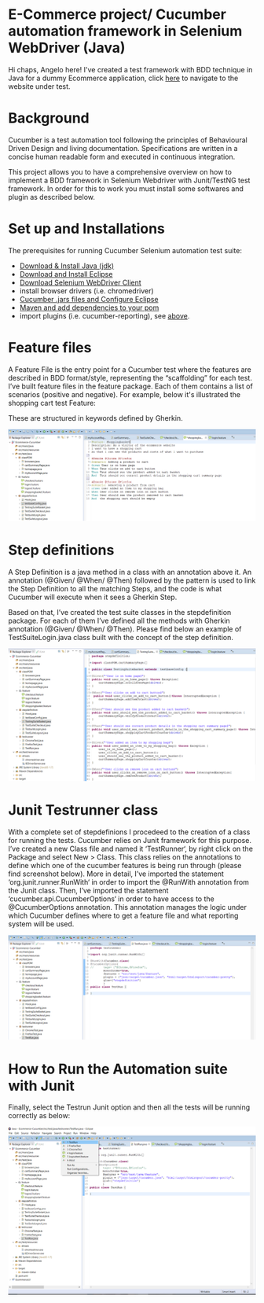 # E-Commerce project/ Cucumber automation framework in Selenium WebDriver (Java) 
 Hi chaps, Angelo here!
 I've created a test framework with BDD technique in Java for a dummy Ecommerce application, click [here](http://automationpractice.com/index.php) to navigate to the website under test.
 
# Background

Cucumber is a test automation tool following the principles of Behavioural Driven Design and living documentation. Specifications are written in a concise human readable form and executed in continuous integration.

This project allows you to have a comprehensive overview on how to implement a BDD framework in Selenium Webdriver with Junit/TestNG test framework. In order for this to work you must install some softwares and plugin as described below. 

# Set up and Installations

The prerequisites for running Cucumber Selenium automation test suite:

- [Download & Install Java (jdk)](https://github.com/AngeloFrog07/E-Commerce-project---Cucumber-automation-framework/blob/master/README_Installations/Java%20installation.md)
- [Download and Install Eclipse](https://github.com/AngeloFrog07/E-Commerce-project---Cucumber-automation-framework/blob/master/README_Installations/Eclipse%20installation.md)
- [Download Selenium WebDriver Client](https://github.com/AngeloFrog07/E-Commerce-project---Cucumber-automation-framework/blob/master/README_Installations/Webdriver%20installation.md)
- install browser drivers (i.e. chromedriver)
- [Cucumber .jars files and Configure Eclipse](https://github.com/AngeloFrog07/E-Commerce-project---Cucumber-automation-framework/blob/master/README_Installations/jars%20files.md)
- [Maven and add dependencies to your pom](https://github.com/AngeloFrog07/E-Commerce-project---Cucumber-automation-framework/blob/master/README_Installations/Maven%20framework.md)
- import plugins (i.e. cucumber-reporting), see [above](https://github.com/AngeloFrog07/E-Commerce-project---Cucumber-automation-framework/blob/master/README_Installations/Maven%20framework.md).
 
# Feature files
 
A Feature File is the entry point for a Cucumber test where the features are described in BDD format/style, representing the “scaffolding” for each test.
I’ve built feature files in the feature package. Each of them contains a list of scenarios (positive and negative). 
For example, below it's illustrated the shopping cart test Feature:
 
These are structured in keywords defined by Gherkin. 

![alt text](https://github.com/AngeloFrog07/E-Commerce-project---Cucumber-automation-framework/blob/master/images/feature_image.png)
 
# Step definitions
 
A Step Definition is a java method in a class with an annotation above it.
An annotation (@Given/ @When/ @Then) followed by the pattern is used to link the Step Definition to all the matching Steps, and the code is what Cucumber will execute when it sees a Gherkin Step. 
 
Based on that, I’ve created the test suite classes in the stepdefinition package. For each of them I’ve defined all the methods with Gherkin annotation (@Given/ @When/ @Then).
Please find below an example of TestSuiteLogin.java class built with the concept of the step definition.

![alt text](https://github.com/AngeloFrog07/E-Commerce-project---Cucumber-automation-framework/blob/master/images/steps_definitions.png)
 
# Junit Testrunner class
 
With a complete set of stepdefinions I procedeed to the creation of a class for running the tests. Cucumber relies on Junit framework for this purpose.  
I’ve created a new Class file and named it ‘TestRunner‘, by right click on the Package and select New > Class. This class relies on the  annotations to define which one of the cucumber features is being run through (please find screenshot below). 
More in detail, I’ve imported the statement ‘org.junit.runner.RunWith‘ in order to import  the @RunWith annotation from the Junit class. 
Then, I’ve imported the statement ‘cucumber.api.CucumberOptions‘ in order to have access to the @CucumberOptions annotation. This annotation manages the logic under which Cucumber defines where to get a feature file and what reporting system will be used.
 
![alt text](https://github.com/AngeloFrog07/E-Commerce-project---Cucumber-automation-framework/blob/master/images/testrun_class.png)

# How to Run the Automation suite with Junit

Finally, select the Testrun Junit option and then all the tests will be running correctly as below:

![alt text](https://github.com/AngeloFrog07/E-Commerce-project---Cucumber-automation-framework/blob/master/images/run_tests.png)
 
 
 
